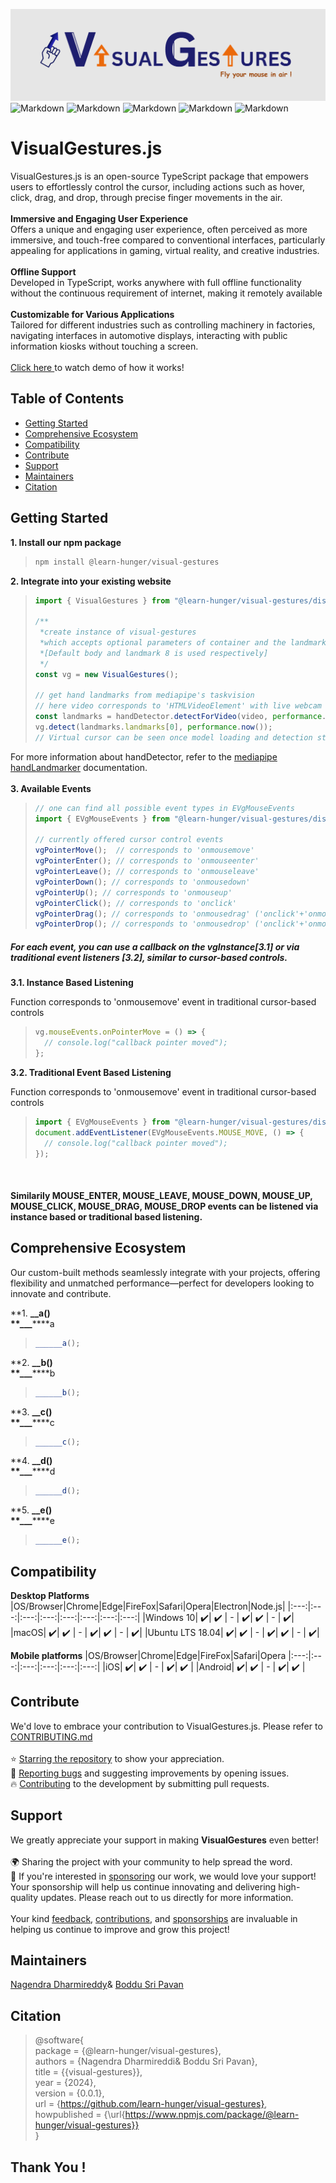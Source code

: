 ![plot](./src/assets/Banner.png)
![Markdown](https://img.shields.io/npm/v/@learn-hunger/visual-gestures)
![Markdown](https://img.shields.io/github/v/release/learn-hunger/visual-gestures)
![Markdown](https://img.shields.io/github/downloads/learn-hunger/visual-gestures/latest/total)
![Markdown](https://img.shields.io/badge/build-passing-brightgreen)
![Markdown](https://img.shields.io/badge/License-MIT-blue.svg)

# VisualGestures.js

VisualGestures.js is an open-source TypeScript package that empowers users to effortlessly control the cursor, including actions such as hover, click, drag, and drop, through precise finger movements in the air.
<br><br>
**Immersive and Engaging User Experience** <br>
Offers a unique and engaging user experience, often perceived as more immersive, and touch-free compared to conventional interfaces, particularly appealing for applications in gaming, virtual reality, and creative industries.
<br><br>
**Offline Support** <br>
Developed in TypeScript, works anywhere with full offline functionality without the continuous requirement of internet, making it remotely available
<br><br>
**Customizable for Various Applications** <br>
Tailored for different industries such as controlling machinery in factories, navigating interfaces in automotive displays, interacting with public information kiosks without touching a screen.
<br><br>
<a href="https://github.com/user-attachments/assets/a24cc183-36cd-42a9-9910-b8405c45327f"> Click here </a> to watch demo of how it works!
<br>

## Table of Contents</h2>

- [Getting Started](#getting-started)
- [Comprehensive Ecosystem](#comprehensive-ecosystem)
- [Compatibility](#compatibility)
- [Contribute](#contribute)
- [Support](#support)
- [Maintainers](#maintainers)
- [Citation](#citation)

## Getting Started

**1. Install our npm package**

>  ```javascript
>  npm install @learn-hunger/visual-gestures
>  ```

**2. Integrate into your existing website**

>  ```javascript
>  import { VisualGestures } from "@learn-hunger/visual-gestures/dist/";
>
>  /**
>   *create instance of visual-gestures
>   *which accepts optional parameters of container and the landmark to be used as pointer
>   *[Default body and landmark 8 is used respectively]
>   */
>  const vg = new VisualGestures();
>
>  // get hand landmarks from mediapipe's taskvision
>  // here video corresponds to 'HTMLVideoElement' with live webcam stream
>  const landmarks = handDetector.detectForVideo(video, performance.now());
>  vg.detect(landmarks.landmarks[0], performance.now());
>  // Virtual cursor can be seen once model loading and detection started successfully
>  ```

For more information about handDetector, refer to the <a href="https://www.npmjs.com/package/@mediapipe/tasks-vision">mediapipe handLandmarker</a> documentation.<br/><br/>
**3. Available Events** <br/>

>  ```javascript
>  // one can find all possible event types in EVgMouseEvents
>  import { EVgMouseEvents } from "@learn-hunger/visual-gestures/dist/app/utilities/vg-constants";
>
>  // currently offered cursor control events
>  vgPointerMove();  // corresponds to 'onmousemove'
>  vgPointerEnter(); // corresponds to 'onmouseenter'
>  vgPointerLeave(); // corresponds to 'onmouseleave'
>  vgPointerDown(); // corresponds to 'onmousedown'
>  vgPointerUp(); // corresponds to 'onmouseup'
>  vgPointerClick(); // corresponds to 'onclick'
>  vgPointerDrag(); // corresponds to 'onmousedrag' ('onclick'+'onmousemove')
>  vgPointerDrop(); // corresponds to 'onmousedrop' ('onclick'+'onmousemove'+'onmouseup')
>  ```

##### For each event, you can use a callback on the vgInstance[3.1] or via traditional event listeners [3.2], similar to cursor-based controls.

**3.1. Instance Based Listening** <br>

Function corresponds to 'onmousemove' event in traditional cursor-based controls

>  ```javascript
>  vg.mouseEvents.onPointerMove = () => {
>    // console.log("callback pointer moved");
>  };
>  ```

**3.2. Traditional Event Based Listening** <br>

Function corresponds to 'onmousemove' event in traditional cursor-based controls

>  ```javascript
>  import { EVgMouseEvents } from "@learn-hunger/visual-gestures/dist/app/utilities/vg-constants";
>  document.addEventListener(EVgMouseEvents.MOUSE_MOVE, () => {
>    // console.log("callback pointer moved");
>  });
>  ```
<br/>

#### Similarily MOUSE_ENTER, MOUSE_LEAVE, MOUSE_DOWN, MOUSE_UP, MOUSE_CLICK, MOUSE_DRAG, MOUSE_DROP events can be listened via instance based or traditional based listening.

## Comprehensive Ecosystem

Our custom-built methods seamlessly integrate with your projects, offering flexibility and unmatched performance—perfect for developers looking to innovate and contribute.

**1. **\_\_**a()** <br>
**\*\***\_\_\_**\*\***a

> ```javascript
> ______a();
> ```

**2. **\_\_**b()** <br>
**\*\***\_\_\_**\*\***b

> ```javascript
> ______b();
> ```

**3. **\_\_**c()** <br>
**\*\***\_\_\_**\*\***c

> ```javascript
> ______c();
> ```

**4. **\_\_**d()** <br>
**\*\***\_\_\_**\*\***d

> ```javascript
> ______d();
> ```

**5. **\_\_**e()** <br>
**\*\***\_\_\_**\*\***e

> ```javascript
> ______e();
> ```

## Compatibility

**Desktop Platforms**
|OS/Browser|Chrome|Edge|FireFox|Safari|Opera|Electron|Node.js|
|:---:|:---:|:---:|:---:|:---:|:---:|:---:|:---:|
|Windows 10| ✔️| ✔️ | - | ✔️| ✔️ | - | ✔️|
|macOS| ✔️| ✔️ | - | ✔️| ✔️ | - | ✔️|
|Ubuntu LTS 18.04| ✔️| ✔️ | - | ✔️| ✔️ | - | ✔️|

**Mobile platforms**
|OS/Browser|Chrome|Edge|FireFox|Safari|Opera
|:---:|:---:|:---:|:---:|:---:|:---:|
|iOS| ✔️| ✔️ | - | ✔️| ✔️ |
|Android| ✔️| ✔️ | - | ✔️| ✔️ |

## Contribute

We'd love to embrace your contribution to VisualGestures.js. Please refer to <a href="https://github.com/learn-hunger/visual-gesture-events/blob/main/CONTRIBUTING.md">CONTRIBUTING.md</a>
<br><br>
⭐ [Starring the repository](https://github.com/learn-hunger/visual-gesture-events) to show your appreciation. <br>
🐛 [Reporting bugs](https://github.com/learn-hunger/visual-gesture-events/issues) and suggesting improvements by opening issues. <br>
🔥 [Contributing](https://github.com/learn-hunger/visual-gesture-events/blob/main/CONTRIBUTING.md) to the development by submitting pull requests. <br>

## Support

We greatly appreciate your support in making <b>VisualGestures</b> even better!
<br> <br>
🌍 Sharing the project with your community to help spread the word. <br>
💼 If you're interested in [sponsoring](https://github.com/sponsors/learn-hunger) our work, we would love your support! Your sponsorship will help us continue innovating and delivering high-quality updates. Please reach out to us directly for more information. <br><br>
Your kind [feedback](https://github.com/learn-hunger/visual-gesture-events/issues), [contributions](https://github.com/learn-hunger/visual-gesture-events/blob/main/CONTRIBUTING.md), and [sponsorships](https://github.com/sponsors/learn-hunger) are invaluable in helping us continue to improve and grow this project!

## Maintainers

<a href="https://www.linkedin.com/in/nagendra-dharmireddi-27a4651b1/">Nagendra Dharmireddy</a>& <a href= "https://www.linkedin.com/in/boddusripavan/"> Boddu Sri Pavan </a>

## Citation

> @software{ <br/>
> package = {@learn-hunger/visual-gestures}, <br/>
> authors = {Nagendra Dharmireddi& Boddu Sri Pavan}, <br/>
> title = {{visual-gestures}}, <br/>
> year = {2024}, <br/>
> version = {0.0.1}, <br/>
> url = {https://github.com/learn-hunger/visual-gestures}, <br/>
> howpublished = {\url{https://www.npmjs.com/package/@learn-hunger/visual-gestures}} <br/>
> }

## Thank You !
